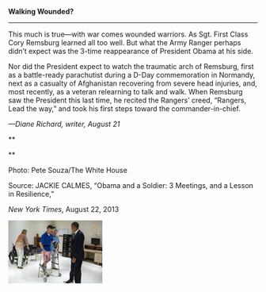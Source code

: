 **Walking Wounded?**

****

This much is true—with war comes wounded warriors. As Sgt. First Class Cory Remsburg learned all too well. But what the Army Ranger perhaps didn’t expect was the 3-time reappearance of President Obama at his side.

Nor did the President expect to watch the traumatic arch of Remsburg, first as a battle-ready parachutist during a D-Day commemoration in Normandy, next as a casualty of Afghanistan recovering from severe head injuries, and, most recently, as a veteran relearning to talk and walk. When Remsburg saw the President this last time, he recited the Rangers’ creed, “Rangers, Lead the way,” and took his first steps toward the commander-in-chief.

*—Diane Richard, writer, August 21*

**

**

Photo: Pete Souza/The White House

Source: JACKIE CALMES, “Obama and a Soldier: 3 Meetings, and a Lesson in Resilience,” 

*New York Times*, August 22, 2013 

![](../images/13.08.27_Richard_WarriorEDIT.jpg)
